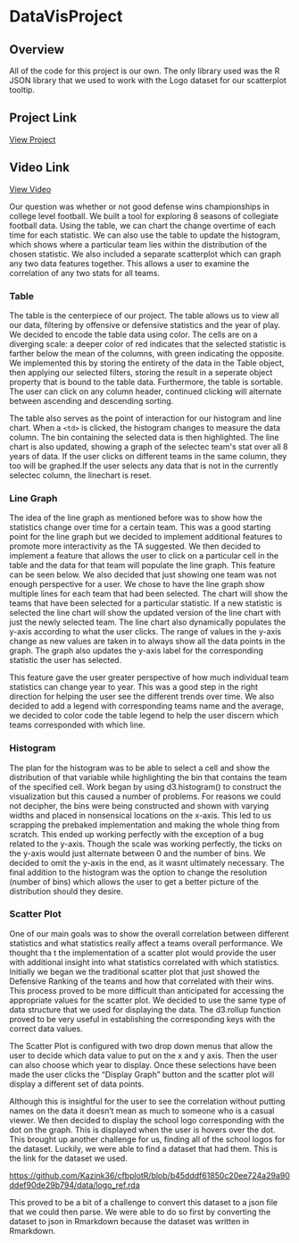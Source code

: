 # DataVisProject


## Overview
All of the code for this project is our own. The only library used was the R JSON library that we used to work with the Logo dataset for our scatterplot tooltip. 

## Project Link
[View Project](https://jamesrgibb.github.io/DataVisProject-/project.html)

## Video Link
[View Video](https://youtu.be/ojc1iKqe7HY)

Our question was whether or not good defense wins championships in college level football. We built a tool for exploring 8 seasons of collegiate football data. Using the table, we can chart the change overtime of each time for each statistic. We can also use the table to update the histogram, which shows where a particular team lies within the distribution of the chosen statistic. We also included a separate scatterplot which can graph any two data features together. This allows a user to examine the correlation of any two stats for all teams. 

### Table

The table is the centerpiece of our project. The table allows us to view all our data, filtering by offensive or defensive statistics and the year of play. We decided to encode the table data using color. The cells are on a diverging scale: a deeper color of red indicates that the selected statistic is farther below the mean of the columns, with green indicating the opposite. We implemented this by storing the entirety of the data in the Table object, then applying our selected filters, storing the result in a seperate object property that is bound to the table data. Furthermore, the table is sortable. The user can click on any column header, continued clicking will alternate between ascending and descending sorting. 

The table also serves as the point of interaction for our histogram and line chart. When a `<td>` is clicked, the histogram changes to measure the data column. The bin containing the selected data is then highlighted. The line chart is also updated, showing a graph of the selectec team's stat over all 8 years of data. If the user clicks on different teams in the same column, they too will be graphed.If the user selects any data that is not in the currently selectec column, the linechart is reset. 

### Line Graph 

The idea of the line graph as mentioned before was to show how the statistics change over time for a certain team. This was a good starting point for the line graph but we decided to implement additional features to promote more interactivity as the TA suggested. We then decided to implement a feature that allows the user to click on a particular cell in the table and the data for that team will populate the line graph. This feature can be seen below. We also decided that just showing one team was not enough perspective for a user. We chose to have the line graph show multiple lines for each team that had been selected. The chart will show the teams that have been selected for a particular statistic. If a new statistic is selected the line chart will show the updated version of the line chart with just the newly selected team. The line chart also dynamically populates the y-axis according to what the user clicks. The range of values in the y-axis change as new values are taken in to always show all the data points in the graph. The graph also updates the y-axis label for the corresponding statistic the user has selected. 

This feature gave the user greater perspective of how much individual team statistics can change year to year. This was a good step in the right direction for helping the user see the different trends over time. We also decided to add a legend with corresponding teams name and the average, we decided to color code the table legend to help the user discern which teams corresponded with which line.

### Histogram

The plan for the histogram was to be able to select a cell and show the distribution of that variable while highlighting the bin that contains the team of the specified cell. Work began by using d3.histogram() to construct the visualization but this caused a number of problems. For reasons we could not decipher, the bins were being constructed and shown with varying widths and placed in nonsensical locations on the x-axis. This led to us scrapping the prebaked implementation and making the whole thing from scratch. This ended up working perfectly with the exception of a bug related to the y-axis. Though the scale was working perfectly, the ticks on the y-axis would just alternate between 0 and the number of bins. We decided to omit the y-axis in the end, as it wasnt ultimately necessary. The final addition to the histogram was the option to change the resolution (number of bins) which allows the user to get a better picture of the distribution should they desire. 

### Scatter Plot

One of our main goals was to show the overall correlation between different statistics and what statistics really affect a teams overall performance. We thought tha
t the implementation of a scatter plot would provide the user with additional insight into what statistics correlated with which statistics. Initially we began we the traditional scatter plot that just showed the Defensive Ranking of  the teams and how that correlated with their wins. This process proved to be more difficult than anticipated for accessing the appropriate values for the scatter plot. We decided to use the same type of data structure that we used for displaying the data. The d3.rollup function proved to be very useful in establishing the corresponding keys with the correct data values. 

The Scatter Plot is configured with two drop down menus that allow the user to decide which data value to put on the x and y axis. Then the user can also choose which year to display. Once these selections have been made the user clicks the “Display Graph” button and the scatter plot will display a different set of data points. 

Although this is insightful for the user to see the correlation without putting names on the data it doesn’t mean as much to someone who is a casual viewer. We then decided to display the school logo corresponding with the dot on the graph. This is displayed when the user is hovers over the dot. This brought up another challenge for us, finding all of the school logos for the dataset. Luckily, we were able to find a dataset that had them. This is the link for the dataset we used. 

https://github.com/Kazink36/cfbplotR/blob/b45dddf61850c20ee724a29a90ddef90de29b794/data/logo_ref.rda 

This proved to be a bit of a challenge to convert this dataset to a json file that we could then parse. We were able to do so first by converting the dataset to json in Rmarkdown because the dataset was written in Rmarkdown.
